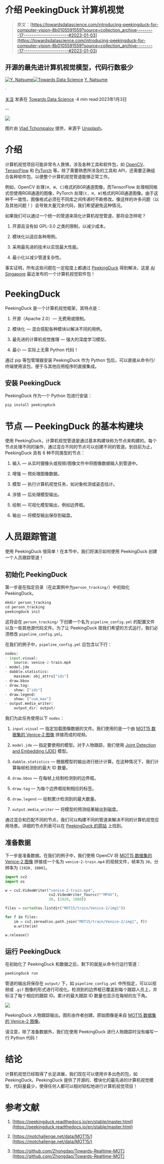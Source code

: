 # 介绍 PeekingDuck 计算机视觉

> 原文：[https://towardsdatascience.com/introducing-peekingduck-for-computer-vision-8b0105591559?source=collection_archive---------17-----------------------#2023-01-03](https://towardsdatascience.com/introducing-peekingduck-for-computer-vision-8b0105591559?source=collection_archive---------17-----------------------#2023-01-03)

## 开源的最先进计算机视觉模型，代码行数极少

[](https://medium.com/@natsunoyuki?source=post_page-----8b0105591559--------------------------------)[![Y. Natsume](../Images/a39993351a920c3a9f5bd27b6b3306aa.png)](https://medium.com/@natsunoyuki?source=post_page-----8b0105591559--------------------------------)[](https://towardsdatascience.com/?source=post_page-----8b0105591559--------------------------------)[![Towards Data Science](../Images/a6ff2676ffcc0c7aad8aaf1d79379785.png)](https://towardsdatascience.com/?source=post_page-----8b0105591559--------------------------------) [Y. Natsume](https://medium.com/@natsunoyuki?source=post_page-----8b0105591559--------------------------------)

·

[关注](https://medium.com/m/signin?actionUrl=https%3A%2F%2Fmedium.com%2F_%2Fsubscribe%2Fuser%2Fdab037034ffe&operation=register&redirect=https%3A%2F%2Ftowardsdatascience.com%2Fintroducing-peekingduck-for-computer-vision-8b0105591559&user=Y.+Natsume&userId=dab037034ffe&source=post_page-dab037034ffe----8b0105591559---------------------post_header-----------) 发表在 [Towards Data Science](https://towardsdatascience.com/?source=post_page-----8b0105591559--------------------------------) ·4 min read·2023年1月3日[](https://medium.com/m/signin?actionUrl=https%3A%2F%2Fmedium.com%2F_%2Fvote%2Ftowards-data-science%2F8b0105591559&operation=register&redirect=https%3A%2F%2Ftowardsdatascience.com%2Fintroducing-peekingduck-for-computer-vision-8b0105591559&user=Y.+Natsume&userId=dab037034ffe&source=-----8b0105591559---------------------clap_footer-----------)

--

[](https://medium.com/m/signin?actionUrl=https%3A%2F%2Fmedium.com%2F_%2Fbookmark%2Fp%2F8b0105591559&operation=register&redirect=https%3A%2F%2Ftowardsdatascience.com%2Fintroducing-peekingduck-for-computer-vision-8b0105591559&source=-----8b0105591559---------------------bookmark_footer-----------)![](../Images/a5aec3707685a05c0409e2d70cd8f6a9.png)

图片由 [Vlad Tchompalov](https://unsplash.com/@tchompalov?utm_source=unsplash&utm_medium=referral&utm_content=creditCopyText) 提供，来源于 [Unsplash](https://unsplash.com/photos/wt5Y8VY_0bA?utm_source=unsplash&utm_medium=referral&utm_content=creditCopyText)。

# 介绍

计算机视觉项目可能非常令人畏惧，涉及各种工具和软件包，如 [OpenCV](https://opencv.org)、[TensorFlow](https://www.tensorflow.org) 和 [PyTorch](https://pytorch.org/vision/stable/index.html) 等。除了需要熟悉所涉及的工具和 API，还需要正确组合各种软件包，以便整个计算机视觉管道能够正常工作。

例如，OpenCV 处理`[H, W, C]`格式的BGR通道图像，而TensorFlow 处理相同格式但使用RGB通道的图像，PyTorch 处理`[C, H, W]`格式的RGB通道图像。由于这种不一致性，图像格式必须在不同库之间传递时不断修改。像这样的许多问题（以及其他问题！）会导致大量冗余代码，我们希望避免这种情况。

如果我们可以通过一个统一的管道来简化计算机视觉管道，那将会怎样呢？

1.  开源且没有如 GPL-3.0 之类的限制，以减少成本。

1.  模块化以适应各种用例。

1.  采用最先进的技术以实现最大性能。

1.  最小化以减少管道复杂性。

事实证明，所有这些问题在一定程度上都通过 [PeekingDuck](https://github.com/aisingapore/PeekingDuck) 得到解决，这是 [AI Singapore](https://github.com/aisingapore) 最近发布的一个计算机视觉软件包！

# PeekingDuck

PeekingDuck 是一个计算机视觉框架，其特点是：

1.  开源（Apache 2.0）— 无费用或限制。

1.  模块化 — 混合搭配各种模块以解决不同的用例。

1.  最先进的计算机视觉推理 — 强大的深度学习模型。

1.  最小 — 实际上无需 Python 代码！

通过 pip 等包管理器安装 PeekingDuck 作为 Python 包后，可以直接从命令行/终端使用该包，便于与其他应用程序的直接集成。

## 安装 PeekingDuck

PeekingDuck 作为一个 Python 包进行安装：

```py
pip install peekingduck
```

# 节点 — PeekingDuck 的基本构建块

使用 PeekingDuck，计算机视觉管道是通过基本构建块称为节点来构建的。每个节点处理不同的操作，通过混合不同的节点可以创建不同的管道。到目前为止，PeekingDuck 具有 6 种不同类型的节点：

1.  输入 — 从实时摄像头或视频/图像文件中将图像数据输入到管道中。

1.  增强 — 预处理图像数据。

1.  模型 — 执行计算机视觉任务，如对象检测或姿态估计。

1.  涉猎 — 后处理模型输出。

1.  绘制 — 可视化模型输出，例如边界框。

1.  输出 — 将模型输出保存到磁盘。

# 人员跟踪管道

使用 PeekingDuck 很简单！在本节中，我们将演示如何使用 PeekingDuck 创建一个人员跟踪管道！

## 初始化 PeekingDuck

第一步是在指定目录（在此案例中为`person_tracking/`）中初始化 PeekingDuck。

```py
mkdir person_tracking
cd person_tracking
peekingduck init
```

这将会在 `person_tracking/` 下创建一个名为 `pipeline_config.yml` 的配置文件以及一些其他源代码文件。为了让 PeekingDuck 按我们希望的方式运行，我们必须修改 `pipeline_config.yml`。

在我们的例子中，`pipeline_config.yml` 应包含以下行：

```py
nodes:
- input.visual:
    source: venice-2-train.mp4
- model.jde
- dabble.statistics:
    maximum: obj_attrs["ids"]
- draw.bbox
- draw.tag:
    show: ["ids"]
- draw.legend:
    show: ["cum_max"]
- output.media_writer:               
    output_dir: output/
```

我们为此任务使用以下 `nodes`：

1.  `input.visual` — 指定加载图像数据的文件。我们使用的是一个由 [MOT15 数据集的 Venice-2 图像](https://motchallenge.net/data/MOT15/) 拼接而成的视频。

1.  `model.jde` — 指定要使用的模型。对于人物跟踪，我们使用 [Joint Detection and Embedding (JDE)](https://github.com/Zhongdao/Towards-Realtime-MOT) 模型。

1.  `dabble.statistics` — 根据模型的输出进行统计计算。在这种情况下，我们计算每帧检测到的最大 ID 数量。

1.  `draw.bbox` — 在每帧上绘制检测到的边界框。

1.  `draw.tag` — 为每个边界框绘制相应的标签。

1.  `draw.legend` — 绘制累计检测到的最大数量。

1.  `output.media_writer` — 将模型的预测结果输出到磁盘。

通过混合和匹配不同的节点，我们可以构建不同的管道来解决不同的计算机视觉应用场景。详细的节点列表可以在 [PeekingDuck 的网站](https://peekingduck.readthedocs.io/en/stable/nodes/input.html) 上找到。

## 准备数据

下一步是准备数据。在我们的例子中，我们使用 OpenCV 将 [MOT15 数据集的 Venice-2 图像](https://motchallenge.net/data/MOT15/) 拼接成一个名为 `venice-2-train.mp4` 的视频文件，帧率为 `30`，分辨率为 `[1920, 1080]`。

```py
import cv2
import os

w = cv2.VideoWriter("venice-2-train.mp4", 
                    cv2.VideoWriter_fourcc(*"MP4V"), 
                    30, [1920, 1080])

files = sorted(os.listdir("MOT15/train/Venice-2/img1"))

for f in files:
    im = cv2.imread(os.path.join("MOT15/train/Venice-2/img1", f))
    w.write(im)

w.release()
```

## 运行 PeekingDuck

在初始化了 PeekingDuck 和数据之后，剩下的就是从命令行运行管道：

```py
peekingduck run
```

管道的输出将保存在 `output/` 下，如 `pipeline_config.yml` 中所指定，可以以视频或 `.gif` 图像的形式进行可视化。检测到的边界框已覆盖到每个跟踪人员上，并标注了每个相应的跟踪 ID。累计的最大跟踪 ID 数量也显示在每帧的左下角。

![](../Images/fe5f0fe49c6bcc446bfb2fe238236788.png)

PeekingDuck 人物跟踪输出。图形由作者创建。原始图像是来自 [MOT15 数据集的 Venice-2 图像](https://motchallenge.net/data/MOT15/)。

请注意，除了准备数据外，我们在使用 PeekingDuck 进行人物跟踪时没有编写一行 Python 代码！

# 结论

计算机视觉已经取得了长足进展，我们现在可以使用许多出色的包，如 PeekingDuck。PeekingDuck 提供了开源的、模块化的最先进的计算机视觉模型，代码量最少，使得任何人都可以相对轻松地进行计算机视觉项目！

# 参考文献

1.  [https://peekingduck.readthedocs.io/en/stable/master.html](https://peekingduck.readthedocs.io/en/stable/master.html)

1.  [https://motchallenge.net/data/MOT15/](https://motchallenge.net/data/MOT15/)

1.  [https://github.com/Zhongdao/Towards-Realtime-MOT](https://github.com/Zhongdao/Towards-Realtime-MOT)
